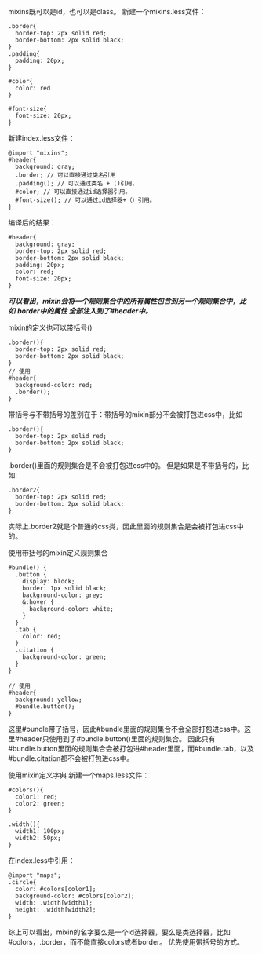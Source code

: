 mixins既可以是id，也可以是class。
新建一个mixins.less文件：
```less
.border{
  border-top: 2px solid red;
  border-bottom: 2px solid black;
}
.padding{
  padding: 20px;
}

#color{
  color: red
}

#font-size{
  font-size: 20px;
}
```

新建index.less文件：
```less
@import "mixins";
#header{
  background: gray;
  .border; // 可以直接通过类名引用
  .padding(); // 可以通过类名 + ()引用。
  #color; // 可以直接通过id选择器引用。
  #font-size(); // 可以通过id选择器+（）引用。
}
```
编译后的结果：
```less
#header{
  background: gray;
  border-top: 2px solid red;
  border-bottom: 2px solid black;
  padding: 20px;
  color: red;
  font-size: 20px;
}
```

***可以看出，mixin会将一个规则集合中的所有属性包含到另一个规则集合中，比如.border中的属性
全部注入到了#header中。***



mixin的定义也可以带括号()
```less
.border(){
  border-top: 2px solid red;
  border-bottom: 2px solid black;
}
// 使用
#header{
  background-color: red;
  .border();
}
```

带括号与不带括号的差别在于：带括号的mixin部分不会被打包进css中，比如
```less
.border(){
  border-top: 2px solid red;
  border-bottom: 2px solid black;
}
```
.border()里面的规则集合是不会被打包进css中的。
但是如果是不带括号的，比如:
```less
.border2{
  border-top: 2px solid red;
  border-bottom: 2px solid black;
}
```
实际上.border2就是个普通的css类，因此里面的规则集合是会被打包进css中的。



使用带括号的mixin定义规则集合
```less
#bundle() {
  .button {
    display: block;
    border: 1px solid black;
    background-color: grey;
    &:hover {
      background-color: white;
    }
  }
  .tab { 
    color: red;
  }
  .citation { 
    background-color: green;
  }
}

// 使用
#header{
  background: yellow;
  #bundle.button();
}

```
这里#bundle带了括号，因此#bundle里面的规则集合不会全部打包进css中。这里#header只使用到了#bundle.button()里面的规则集合。
因此只有#bundle.button里面的规则集合会被打包进#header里面，而#bundle.tab，以及#bundle.citation都不会被打包进css中。


使用mixin定义字典
新建一个maps.less文件：
```less
#colors(){
  color1: red;
  color2: green;
}

.width(){
  width1: 100px;
  width2: 50px;
}
```
在index.less中引用：
```less
@import "maps";
.circle{
  color: #colors[color1];
  background-color: #colors[color2];
  width: .width[width1];
  height: .width[width2];
}
```


综上可以看出，mixin的名字要么是一个id选择器，要么是类选择器，比如#colors，.border，而不能直接colors或者border。
优先使用带括号的方式。
